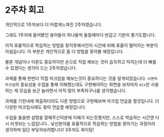 # 2주차 회고

개인적으로 1주차보다 더 어렵게느껴진 2주차였습니다.

그래도 1주차에 들어봤던 용어들이 하나둘씩 들릴때마다 반갑고 기분이 좋기도합니다.

아직 효율적으로 학습하는 방법을 찾지못해서인지 시간에 비해 효율이 떨어지는 부분이 아쉽습니다.
이 부분은 개인적으로 좀 더 방법을 찾아볼 예정입니다.

물론 개념이나 이론도 중요하지만 손으로 직접 해보는 것이 습득하고 익히는데 더 빠를 수 있겠다는 생각이 드는 2주차였습니다.

과제를 통해 한번더 직접 마크업을 해보는것이 중요하다는 것을 알게되었습니다.
`시맨틱마크업`의 중요성을 수업을 통해 이해했는데도 구현해야하는 화면을 보자마자
`div`만 사용하는 제 모습을 보곤 놀라면서 아직 많이 부족하구나를 생각했습니다.

과제를 기한내에 제출하더라도 다른 방법으로 구현해보며 마크업 연습을 할것입니다.
더 다양한 마크업사례도 찾아 연습할 예정입니다.

수업을 들을땐 설명을 잘해주신덕분에 이해가 되는듯했지만, 스스로 학습하는 시간엔 다시 리셋되는 느낌입니다..
낯선분야를 효율적으로 학습하는 방법을 찾아가는 과정이라 생각하며 일단 부딪혀보려합니다!
3주차도 화이팅!
